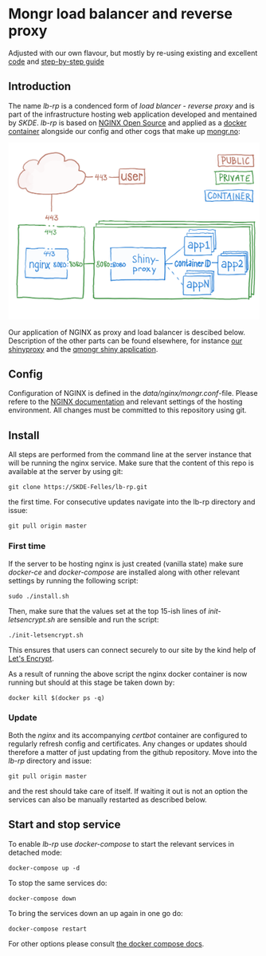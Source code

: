 # Mongr load balancer and reverse proxy

Adjusted with our own flavour, but mostly by re-using existing and excellent [code](https://github.com/wmnnd/nginx-certbot) and [step-by-step guide](https://medium.com/@pentacent/nginx-and-lets-encrypt-with-docker-in-less-than-5-minutes-b4b8a60d3a71)

## Introduction
The name _lb-rp_ is a condenced form of _load blancer - reverse proxy_ and is part of the infrastructure hosting web application developed and mentained by _SKDE_. _lb-rp_ is based on [NGINX Open Source](https://www.nginx.com/) and applied as a [docker container](https://www.yr.no/place/Norway/Troms_og_Finnmark/Troms%C3%B8/Troms%C3%B8/hour_by_hour.html) alongside our config and other cogs that make up [mongr.no](https://mongr.no):

![mongr.no architecture](mongr_arch.png)

Our application of NGINX as proxy and load balancer is descibed below. Description of the other parts can be found elsewhere, for instance [our shinyproxy](https://github.com/SKDE-Felles/shinyproxy) and the [qmongr shiny application](https://github.com/SKDE-Felles/qmongr).

## Config
Configuration of NGINX is defined in the _data/nginx/mongr.conf_-file. Please refere to the [NGINX documentation](https://nginx.org/en/docs/) and relevant settings of the hosting environment. All changes must be committed to this repository using git.

## Install
All steps are performed from the command line at the server instance that will be running the nginx service. Make sure that the content of this repo is available at the server by using git:
```
git clone https://SKDE-Felles/lb-rp.git
```
the first time. For consecutive updates navigate into the lb-rp directory and issue:
```
git pull origin master
```

### First time
If the server to be hosting nginx is just created (vanilla state) make sure _docker-ce_ and _docker-compose_ are installed along with other relevant settings by running the following script:
```
sudo ./install.sh
```

Then, make sure that the values set at the top 15-ish lines of _init-letsencrypt.sh_ are sensible and run the script:
```
./init-letsencrypt.sh
```

This ensures that users can connect securely to our site by the kind help of [Let's Encrypt](https://letsencrypt.org/about/).

As a result of running the above script the nginx docker container is now running but should at this stage be taken down by:
```
docker kill $(docker ps -q)
```

### Update
Both the _nginx_ and its accompanying _certbot_ container are configured to regularly refresh config and certificates. Any changes or updates should therefore a matter of just updating from the github repository. Move into the _lb-rp_ directory and issue:
```
git pull origin master
```
and the rest should take care of itself. If waiting it out is not an option the services can also be manually restarted as described below.

## Start and stop service
To enable _lb-rp_ use _docker-compose_ to start the relevant services in detached mode:
```
docker-compose up -d
```

To stop the same services do:
```
docker-compose down
```

To bring the services down an up again in one go do:
```
docker-compose restart
```

For other options please consult [the docker compose docs](https://docs.docker.com/compose/).
